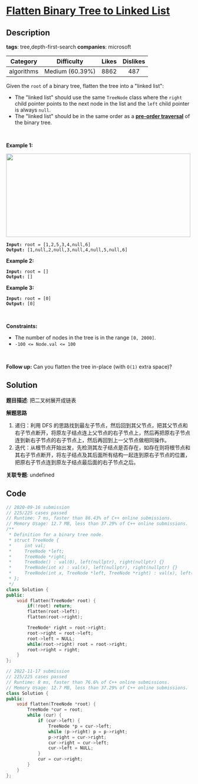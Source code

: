 # [Flatten Binary Tree to Linked List](https://leetcode.com/problems/flatten-binary-tree-to-linked-list/description/)

## Description

**tags**: tree,depth-first-search
**companies**: microsoft

|  Category  |   Difficulty    | Likes | Dislikes |
| :--------: | :-------------: | :---: | :------: |
| algorithms | Medium (60.39%) | 8862  |   487    |

<p>Given the <code>root</code> of a binary tree, flatten the tree into a &quot;linked list&quot;:</p>

<ul>
  <li>The &quot;linked list&quot; should use the same <code>TreeNode</code> class where the <code>right</code> child pointer points to the next node in the list and the <code>left</code> child pointer is always <code>null</code>.</li>
  <li>The &quot;linked list&quot; should be in the same order as a <a href="https://en.wikipedia.org/wiki/Tree_traversal#Pre-order,_NLR" target="_blank"><strong>pre-order</strong><strong> traversal</strong></a> of the binary tree.</li>
</ul>

<p>&nbsp;</p>
<p><strong>Example 1:</strong></p>
<img alt="" src="https://assets.leetcode.com/uploads/2021/01/14/flaten.jpg" style="width: 500px; height: 226px;" />
<pre><code><strong>Input:</strong> root = [1,2,5,3,4,null,6]
<strong>Output:</strong> [1,null,2,null,3,null,4,null,5,null,6]</code></pre>

<p><strong>Example 2:</strong></p>

<pre><code><strong>Input:</strong> root = []
<strong>Output:</strong> []</code></pre>

<p><strong>Example 3:</strong></p>

<pre><code><strong>Input:</strong> root = [0]
<strong>Output:</strong> [0]</code></pre>

<p>&nbsp;</p>
<p><strong>Constraints:</strong></p>

<ul>
  <li>The number of nodes in the tree is in the range <code>[0, 2000]</code>.</li>
  <li><code>-100 &lt;= Node.val &lt;= 100</code></li>
</ul>

<p>&nbsp;</p>
<strong>Follow up:</strong> Can you flatten the tree in-place (with <code>O(1)</code> extra space)?

## Solution

**题目描述**: 把二叉树展开成链表

**解题思路**

1. 递归：利用 DFS 的思路找到最左子节点，然后回到其父节点，把其父节点和右子节点断开，将原左子结点连上父节点的右子节点上，然后再把原右子节点连到新右子节点的右子节点上，然后再回到上一父节点做相同操作。
2. 迭代：从根节点开始出发，先检测其左子结点是否存在，如存在则将根节点和其右子节点断开，将左子结点及其后面所有结构一起连到原右子节点的位置，把原右子节点连到原左子结点最后面的右子节点之后。

**关联专题**: undefined

## Code

```cpp
// 2020-09-16 submission
// 225/225 cases passed
// Runtime: 7 ms, faster than 86.43% of C++ online submissions.
// Memory Usage: 12.7 MB, less than 37.29% of C++ online submissions.
/**
 * Definition for a binary tree node.
 * struct TreeNode {
 *     int val;
 *     TreeNode *left;
 *     TreeNode *right;
 *     TreeNode() : val(0), left(nullptr), right(nullptr) {}
 *     TreeNode(int x) : val(x), left(nullptr), right(nullptr) {}
 *     TreeNode(int x, TreeNode *left, TreeNode *right) : val(x), left(left), right(right) {}
 * };
 */
class Solution {
public:
    void flatten(TreeNode* root) {
        if(!root) return;
        flatten(root->left);
        flatten(root->right);

        TreeNode* right = root->right;
        root->right = root->left;
        root->left = NULL;
        while(root->right) root = root->right;
        root->right = right;
    }
};
```

```cpp
// 2022-11-17 submission
// 225/225 cases passed
// Runtime: 8 ms, faster than 76.6% of C++ online submissions.
// Memory Usage: 12.7 MB, less than 37.29% of C++ online submissions.
class Solution {
public:
    void flatten(TreeNode *root) {
        TreeNode *cur = root;
        while (cur) {
            if (cur->left) {
                TreeNode *p = cur->left;
                while (p->right) p = p->right;
                p->right = cur->right;
                cur->right = cur->left;
                cur->left = NULL;
            }
            cur = cur->right;
        }
    }
};
```
